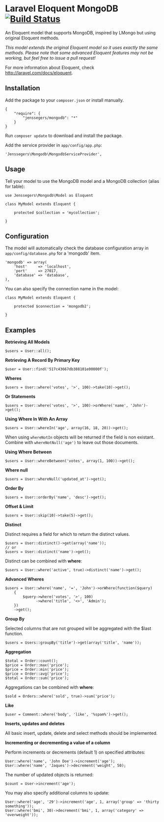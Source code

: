 Laravel Eloquent MongoDB [![Build Status](https://travis-ci.org/jenssegers/Laravel-MongoDB.png?branch=master)](https://travis-ci.org/jenssegers/Laravel-MongoDB)
========================

An Eloquent model that supports MongoDB, inspired by LMongo but using original Eloquent methods.

*This model extends the original Eloquent model so it uses exactly the same methods. Please note that some advanced Eloquent features may not be working, but feel free to issue a pull request!*

For more information about Eloquent, check http://laravel.com/docs/eloquent.

Installation
------------

Add the package to your `composer.json` or install manually.

    {
        "require": {
            "jenssegers/mongodb": "*"
        }
    }

Run `composer update` to download and install the package.

Add the service provider in `app/config/app.php`:

    'Jenssegers\Mongodb\MongodbServiceProvider',

Usage
-----

Tell your model to use the MongoDB model and a MongoDB collection (alias for table):
    
    use Jenssegers\Mongodb\Model as Eloquent
    
    class MyModel extends Eloquent {
    
        protected $collection = 'mycollection';
    
    }

Configuration
-------------

The model will automatically check the database configuration array in `app/config/database.php` for a 'mongodb' item.

    'mongodb' => array(
        'host'     => 'localhost',
        'port'     => 27017,
        'database' => 'database',
    ),

You can also specify the connection name in the model:

    class MyModel extends Eloquent {
    
        protected $connection = 'mongodb2';
    
    }

Examples
--------

**Retrieving All Models**

    $users = User::all();

**Retrieving A Record By Primary Key**

    $user = User::find('517c43667db388101e00000f');

**Wheres**

    $users = User::where('votes', '>', 100)->take(10)->get();

**Or Statements**

    $users = User::where('votes', '>', 100)->orWhere('name', 'John')->get();

**Using Where In With An Array**

    $users = User::whereIn('age', array(16, 18, 20))->get();

When using `whereNotIn` objects will be returned if the field is non existant. Combine with `whereNotNull('age')` to leave out those documents.

**Using Where Between**

    $users = User::whereBetween('votes', array(1, 100))->get();

**Where null**

    $users = User::whereNull('updated_at')->get();

**Order By**

    $users = User::orderBy('name', 'desc')->get();

**Offset & Limit**

    $users = User::skip(10)->take(5)->get();

**Distinct**

Distinct requires a field for which to return the distinct values.

    $users = User::distinct()->get(array('name'));
    // or
    $users = User::distinct('name')->get();

Distinct can be combined with **where**:

    $users = User::where('active', true)->distinct('name')->get();

**Advanced Wheres**

    $users = User::where('name', '=', 'John')->orWhere(function($query)
        {
            $query->where('votes', '>', 100)
                  ->where('title', '<>', 'Admin');
        })
        ->get();

**Group By**

Selected columns that are not grouped will be aggregated with the $last function.

    $users = Users::groupBy('title')->get(array('title', 'name'));

**Aggregation**

    $total = Order::count();
    $price = Order::max('price');
    $price = Order::min('price');
    $price = Order::avg('price');
    $total = Order::sum('price');

Aggregations can be combined with **where**:

    $sold = Orders::where('sold', true)->sum('price');

**Like**

    $user = Comment::where('body', 'like', '%spam%')->get();

**Inserts, updates and deletes**

All basic insert, update, delete and select methods should be implemented.

**Incrementing or decrementing a value of a column**

Perform increments or decrements (default 1) on specified attributes:

    User::where('name', 'John Doe')->increment('age');
    User::where('name', 'Jaques')->decrement('weight', 50);

The number of updated objects is returned:

    $count = User->increment('age');

You may also specify additional columns to update:

    User::where('age', '29')->increment('age', 1, array('group' => 'thirty something'));
    User::where('bmi', 30)->decrement('bmi', 1, array('category' => 'overweight'));
